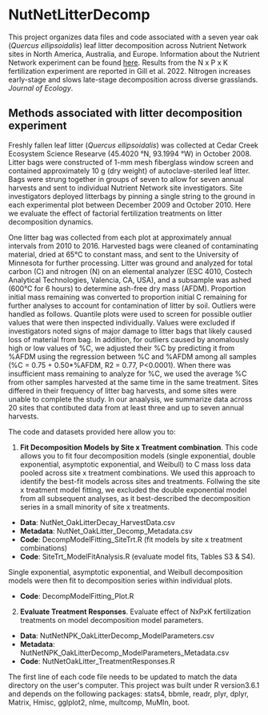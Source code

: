 # NutNetLitterDecomp
This project organizes data files and code associated with a seven year oak (*Quercus ellipsoidalis*) leaf litter decomposition across Nutrient Network sites in North America, Australia, and Europe. Information about the Nutrient Network experiment can be found [here](https://nutnet.org/). Results from the N x P x K fertilization experiment are reported in Gill et al. 2022. Nitrogen increases early-stage and slows late-stage decomposition across diverse grasslands. *Journal of Ecology*. 

## Methods associated with litter decomposition experiment
Freshly fallen leaf litter (*Quercus ellipsoidalis*) was collected at Cedar Creek Ecosystem Science Researve (45.4020 °N, 93.1994 °W) in October 2008. Litter bags were constructed of 1-mm mesh fiberglass window screen and contained approximately 10 g (dry weight) of autoclave-steriled leaf litter. Bags were strung together in groups of seven to allow for seven annual harvests and sent to individual Nutrient Network site investigators. Site investigators deployed litterbags by pinning a single string to the ground in each experimental plot between December 2009 and October 2010. Here we evaluate the effect of factorial fertilization treatments on litter decomposition dynamics.

One litter bag was collected from each plot at approximately annual intervals from 2010 to 2016. Harvested bags were cleaned of contaminating material, dried at 65°C to constant mass, and sent to the University of Minnesota for further processing. Litter was ground and analyzed for total carbon (C) and nitrogen (N) on an elemental analyzer (ESC 4010, Costech Analytical Technologies, Valencia, CA, USA), and a subsample was ashed (600°C for 6 hours) to determine ash-free dry mass (AFDM). Proportion initial mass remaining was converted to proportion initial C remaining for further analyses to account for contamination of litter by soil. Outliers were handled as follows. Quantile plots were used to screen for possible outlier values that were then inspected individually. Values were excluded if investigators noted signs of major damage to litter bags that likely caused loss of material from bag. In addition, for outliers caused by anomalously high or low values of %C, we adjusted their %C by predicting it from %AFDM using the regression between %C and %AFDM among all samples (%C = 0.75 + 0.50*%AFDM, R2 = 0.77, P<0.0001). When there was insufficient mass remaining to analyze for %C, we used the average %C from other samples harvested at the same time in the same treatment. Sites differed in their frequency of litter bag harvests, and some sites were unable to complete the study. In our anaalysis, we summarize data across 20 sites that contibuted data from at least three and up to seven annual harvests. 

The code and datasets provided here allow you to:
1. **Fit Decomposition Models by Site x Treatment combination**. This code allows you to fit four decomposition models (single exponential, double exponential, asymptotic exponential, and Weibull) to C mass loss data pooled across site x treatment combinations. We used this approach to identify the best-fit models across sites and treatments. Follwing the site x treatment model fitting, we excluded the double exponential model from all subsequent analyses, as it best-described the decomposition series in a small minority of site x treatments. 

 - **Data**: NutNet_OakLitterDecay_HarvestData.csv
 - **Metadata**: NutNet_OakLitter_Decomp_Metadata.csv
 - **Code**: DecompModelFitting_SiteTrt.R (fit models by site x treatment combinations)
 - **Code**: SiteTrt_ModelFitAnalysis.R (evaluate model fits, Tables S3 & S4).
 
 Single exponential, asymptotic exponential, and Weibull decomposition models were then fit to decomposition series within individual plots.
 - **Code**: DecompModelFitting_Plot.R
 
2. **Evaluate Treatment Responses**. Evaluate effect of NxPxK fertilization treatments on model decomposition model parameters. 
 - **Data**: NutNetNPK_OakLitterDecomp_ModelParameters.csv
 - **Metadata**: NutNetNPK_OakLitterDecomp_ModelParameters_Metadata.csv
 - **Code**: NutNetOakLitter_TreatmentResponses.R
 
The first line of each code file needs to be updated to match the data directory on the user's computer.  This project was built under R version3.6.1 and depends on the following packages: stats4, bbmle, readr, plyr, dplyr, Matrix, Hmisc, gglplot2, nlme, multcomp, MuMIn, boot.
